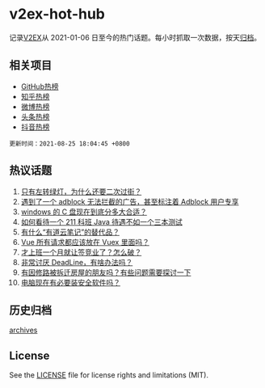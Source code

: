 # v2ex-hot-hub

 记录[V2EX](https://www.v2ex.com/)从 2021-01-06 日至今的热门话题。每小时抓取一次数据，按天[归档](archives)。
 
 ## 相关项目

- [GitHub热榜](https://github.com/snaildev/github-hot-hub)
- [知乎热榜](https://github.com/snaildev/zhihu-hot-hub)
- [微博热榜](https://github.com/snaildev/weibo-hot-hub)
- [头条热榜](https://github.com/snaildev/toutiao-hot-hub)
- [抖音热榜](https://github.com/snaildev/douyin-hot-hub)


 `更新时间：2021-08-25 18:04:45 +0800`

## 热议话题

1. [只有左转绿灯，为什么还要二次过街？](https://www.v2ex.com/t/797842)
1. [遇到了一个 adblock 无法拦截的广告，甚至标注着 Adblock 用户专享](https://www.v2ex.com/t/797896)
1. [windows 的 C 盘现在到底分多大合适？](https://www.v2ex.com/t/797806)
1. [如何看待一个 211 科班 Java 待遇不如一个三本测试](https://www.v2ex.com/t/797840)
1. [有什么“有道云笔记”的替代品？](https://www.v2ex.com/t/797839)
1. [Vue 所有请求都应该放在 Vuex 里面吗？](https://www.v2ex.com/t/797854)
1. [才上班一个月就让签竞业了？怎么破？](https://www.v2ex.com/t/797832)
1. [非常讨厌 DeadLine，有啥办法吗？](https://www.v2ex.com/t/797772)
1. [有因修路被拆迁房屋的朋友吗？有些问题需要探讨一下](https://www.v2ex.com/t/797852)
1. [电脑现在有必要装安全软件吗？](https://www.v2ex.com/t/797866)

## 历史归档

[archives](archives)

## License

See the [LICENSE](LICENSE) file for license rights and limitations (MIT).
